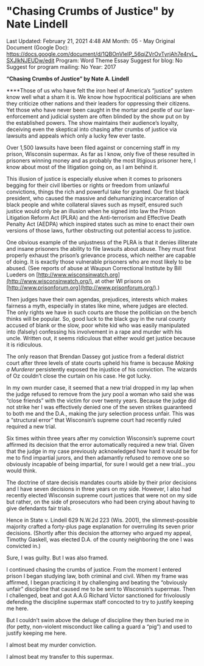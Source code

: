 # "Chasing Crumbs of Justice" by Nate Lindell

Last Updated: February 21, 2021 4:48 AM
Month: 05 - May
Original Document (Google Doc): https://docs.google.com/document/d/1QBOnVleIP_56qiZVrOvTyrjAh7e4ryL_SXJlkNJEUDw/edit
Program: Word Theme Essay
Suggest for blog: No
Suggest for program mailing: No
Year: 2017

**“Chasing Crumbs of Justice” by Nate A. Lindell**

****Those of us who have felt the iron heel of America’s “justice” system know well what a sham it is. We know how hypocritical politicians are when they criticize other nations and their leaders for oppressing their citizens. Yet those who have never been caught in the mortar and pestle of our law-enforcement and judicial system are often blinded by the show put on by the established powers. The show maintains their audience’s loyalty, deceiving even the skeptical into chasing after crumbs of justice via lawsuits and appeals which only a lucky few ever taste.

Over 1,500 lawsuits have been filed against or concerning staff in my prison, Wisconsin supermax. As far as I know, only five of these resulted in prisoners winning money and as probably the most litigious prisoner here, I know about most of the litigation going on, as I am behind it.

This illusion of justice is especially elusive when it comes to prisoners begging for their civil liberties or rights or freedom from unlawful convictions, things the rich and powerful take for granted. Our first black president, who caused the massive and dehumanizing incarceration of black people and white collateral slaves such as myself, ensured such justice would only be an illusion when he signed into law the Prison Litigation Reform Act (PLRA) and the Anti-terrorism and Effective Death Penalty Act (AEDPA) which inspired states such as mine to enact their own versions of those laws, further obstructing out potential access to justice.

One obvious example of the unjustness of the PLRA is that it denies illiterate and insane prisoners the ability to file lawsuits about abuse. They must first properly exhaust the prison’s grievance process, which neither are capable of doing. It is exactly those vulnerable prisoners who are most likely to be abused. (See reports of abuse at Waupun Correctional Institute by Bill Lueders on [http://www.wisconsinwatch.org](http://www.wisconsinwatch.org/), at other WI prisons on [http://www.prisonforum.org](http://www.prisonforum.org/).)

Then judges have their own agendas, prejudices, interests which makes fairness a myth, especially in states like mine, where judges are elected. The only rights we have in such courts are those the politician on the bench thinks will be popular. So, good luck to the black guy in the rural county accused of blank or the slow, poor white kid who was easily manipulated into (falsely) confessing his involvement in a rape and murder with his uncle. Written out, it seems ridiculous that either would get justice because it is ridiculous.

The only reason that Brendan Dassey got justice from a federal district court after three levels of state courts upheld his frame is because *Making a Murderer* persistently exposed the injustice of his conviction. The wizards of Oz couldn’t close the curtain on his case. He got lucky.

In my own murder case, it seemed that a new trial dropped in my lap when the judge refused to remove from the jury pool a woman who said she was “close friends” with the victim for over twenty years. Because the judge did not strike her I was effectively denied one of the seven strikes guaranteed to both me and the D.A., making the jury selection process unfair. This was a “structural error” that Wisconsin’s supreme court had recently ruled required a new trial.

Six times within three years after my conviction Wisconsin’s supreme court affirmed its decision that the error automatically required a new trial. Given that the judge in my case previously acknowledged how hard it would be for me to find impartial jurors, and then adamantly refused to remove one so obviously incapable of being impartial, for sure I would get a new trial...you would think.

The doctrine of stare decisis mandates courts abide by their prior decisions and I have seven decisions in three years on my side. However, I also had recently elected Wisconsin supreme court justices that were not on my side but rather, on the side of prosecutors who had been crying about having to give defendants fair trials.

Hence in State v. Lindell 629 N.W.2d 223 (Wis. 2001), the slimmest-possible majority crafted a forty-plus page explanation for overruling its seven prior decisions. (Shortly after this decision the attorney who argued my appeal, Timothy Gaskell, was elected D.A. of the county neighboring the one I was convicted in.)

Sure, I was guilty. But I was also framed.

I continued chasing the crumbs of justice. From the moment I entered prison I began studying law, both criminal and civil. When my frame was affirmed, I began practicing it by challenging and beating the “obviously unfair” discipline that caused me to be sent to Wisconsin’s supermax. Then I challenged, beat and got A.A.G Richard Victor sanctioned for frivolously defending the discipline supermax staff concocted to try to justify keeping me here.

But I couldn’t swim above the deluge of discipline they then buried me in (for petty, non-violent misconduct like calling a guard a “pig”) and used to justify keeping me here.

I almost beat my murder conviction.

I almost beat my transfer to this supermax.